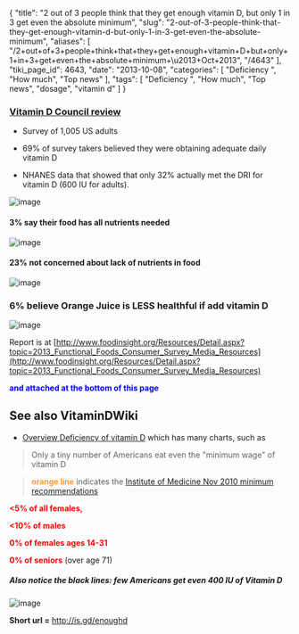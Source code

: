 {
    "title": "2 out of 3 people think that they get enough vitamin D, but only 1 in 3 get even the absolute minimum",
    "slug": "2-out-of-3-people-think-that-they-get-enough-vitamin-d-but-only-1-in-3-get-even-the-absolute-minimum",
    "aliases": [
        "/2+out+of+3+people+think+that+they+get+enough+vitamin+D+but+only+1+in+3+get+even+the+absolute+minimum+\u2013+Oct+2013",
        "/4643"
    ],
    "tiki_page_id": 4643,
    "date": "2013-10-08",
    "categories": [
        "Deficiency ",
        "How much",
        "Top news"
    ],
    "tags": [
        "Deficiency ",
        "How much",
        "Top news",
        "dosage",
        "vitamin d"
    ]
}


### [Vitamin D Council review](http://www.vitamindcouncil.org/vitamin-d-news/nutrition-survey-reveals-people-think-theyre-getting-more-vitamin-d-than-they-are/)

* Survey of 1,005 US adults 

* 69% of survey takers believed they were obtaining adequate daily vitamin D

* NHANES data that showed that only 32% actually met the DRI for vitamin D (600 IU for adults).

<img src="/attachments/d3.mock.jpg" alt="image"> 

#### 3% say their food has all nutrients needed

<img src="/attachments/d3.mock.jpg" alt="image"> 

#### 23% not concerned about lack of nutrients in food

<img src="/attachments/d3.mock.jpg" alt="image"> 

### 6% believe Orange Juice is LESS healthful if add vitamin D

<img src="/attachments/d3.mock.jpg" alt="image"> 

Report is at [http://www.foodinsight.org/Resources/Detail.aspx?topic=2013_Functional_Foods_Consumer_Survey_Media_Resources](http://www.foodinsight.org/Resources/Detail.aspx?topic=2013_Functional_Foods_Consumer_Survey_Media_Resources)

 **<span style="color:#00F;">and attached at the bottom of this page</span>** 

## See also VitaminDWiki

* [Overview Deficiency of vitamin D](/posts/overview-deficiency-of-vitamin-d) which has many charts, such as

> Only a tiny number of Americans eat even the "minimum wage" of vitamin D

>  **<span style="color:#F93;">orange line</span>**  indicates the [Institute of Medicine Nov 2010 minimum recommendations](/tags/institute-of-medicine-nov-2010-minimum-recommendations.html)

 **<span style="color:#F00;"><5% of all females,</span>**  

 **<span style="color:#F00;"><10% of males</span>** 

 **<span style="color:#F00;">0% of females ages 14-31</span>** 

 **<span style="color:#F00;">0% of seniors</span>**  (over age 71)

##### Also notice the black lines: few Americans get even 400 IU of Vitamin D

<img src="/attachments/d3.mock.jpg" alt="image">

 **Short url =** http://is.gd/enoughd